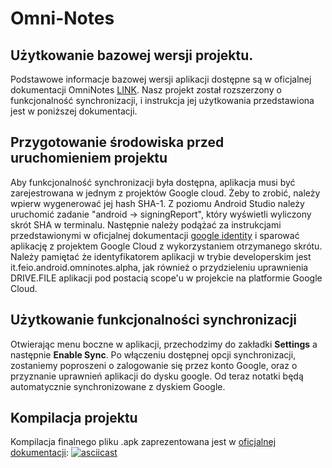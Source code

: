 # Omni-Notes

## Użytkowanie bazowej wersji projektu.

Podstawowe informacje bazowej wersji aplikacji dostępne są w oficjalnej dokumentacji OmniNotes [LINK](https://github.com/federicoiosue/Omni-Notes/wiki). Nasz projekt został rozszerzony o funkcjonalność synchronizacji, i instrukcja jej użytkowania przedstawiona jest w poniższej dokumentacji.

## Przygotowanie środowiska przed uruchomieniem projektu

Aby funkcjonalność synchronizacji była dostępna, aplikacja musi być zarejestrowana w jednym z projektów Google cloud. Żeby to zrobić, należy wpierw  wygenerować jej hash SHA-1. Z poziomu Android Studio należy uruchomić zadanie "android -> signingReport", który wyświetli wyliczony skrót SHA w terminalu. Następnie należy podążać za instrukcjami przedstawionymi w oficjalnej dokumentacji [google identity](https://developers.google.com/identity/sign-in/android/start-integrating) i sparować aplikację z projektem Google Cloud z wykorzystaniem otrzymanego skrótu. Należy pamiętać że identyfikatorem aplikacji w trybie developerskim jest it.feio.android.omninotes.alpha, jak również o przydzieleniu uprawnienia DRIVE.FILE aplikacji pod postacią scope'u w projekcie na platformie Google Cloud. 

## Użytkowanie funkcjonalności synchronizacji
Otwierając menu boczne w aplikacji, przechodzimy do zakładki **Settings** a następnie **Enable Sync**. Po włączeniu dostępnej opcji synchronizacji, zostaniemy poproszeni o zalogowanie się przez konto Google, oraz o przyznanie uprawnień aplikacji do dysku google. Od teraz notatki będą automatycznie synchronizowane z dyskiem Google.

## Kompilacja projektu

Kompilacja finalnego pliku .apk zaprezentowana jest w [oficjalnej dokumentacji](https://github.com/federicoiosue/Omni-Notes#build):
[![asciicast](https://asciinema.org/a/102898.png)](https://asciinema.org/a/102898)

